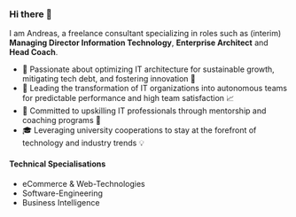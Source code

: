 ### Hi there 👋

I am Andreas, a freelance consultant specializing in roles such as (interim) **Managing Director Information Technology**, **Enterprise Architect** and **Head Coach**. 

- 💼 Passionate about optimizing IT architecture for sustainable growth, mitigating tech debt, and fostering innovation 🌱
- 🚀 Leading the transformation of IT organizations into autonomous teams for predictable performance and high team satisfaction 📈
- 🌟 Committed to upskilling IT professionals through mentorship and coaching programs 👥
- 🎓 Leveraging university cooperations to stay at the forefront of technology and industry trends 💡

#### Technical Specialisations
- eCommerce & Web-Technologies
- Software-Engineering
- Business Intelligence

<!--
**web-devil/web-devil** is a ✨ _special_ ✨ repository because its `README.md` (this file) appears on your GitHub profile.

Here are some ideas to get you started:

- 🔭 I’m currently working on ...
- 🌱 I’m currently learning ...
- 👯 I’m looking to collaborate on ...
- 🤔 I’m looking for help with ...
- 💬 Ask me about ...
- 📫 How to reach me: ...
- 😄 Pronouns: ...
- ⚡ Fun fact: ...
-->
